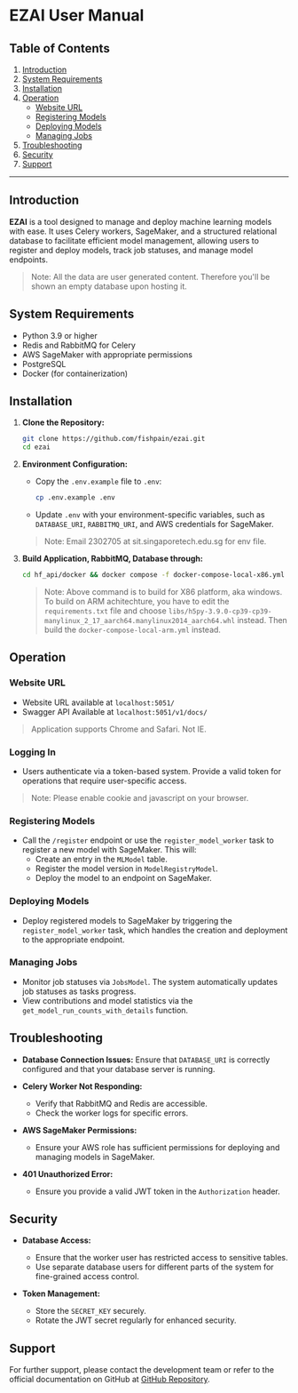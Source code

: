 # **EZAI User Manual**

## **Table of Contents**
1. [Introduction](#introduction)
2. [System Requirements](#system-requirements)
3. [Installation](#installation)
5. [Operation](#operation)
   - [Website URL](#website-url)
   - [Registering Models](#registering-models)
   - [Deploying Models](#deploying-models)
   - [Managing Jobs](#managing-jobs)
7. [Troubleshooting](#troubleshooting)
8. [Security](#security)
9. [Support](#support)

---

## **Introduction**
**EZAI** is a tool designed to manage and deploy machine learning models with ease. It uses Celery workers, SageMaker, and a structured relational database to facilitate efficient model management, allowing users to register and deploy models, track job statuses, and manage model endpoints.
> Note: All the data are user generated content. Therefore you'll be shown an empty database upon hosting it.

## **System Requirements**
- Python 3.9 or higher
- Redis and RabbitMQ for Celery
- AWS SageMaker with appropriate permissions
- PostgreSQL
- Docker (for containerization)

## **Installation**

1. **Clone the Repository:**
   ```bash
   git clone https://github.com/fishpain/ezai.git
   cd ezai
   ```

2. **Environment Configuration:**
   - Copy the `.env.example` file to `.env`:
     ```bash
     cp .env.example .env
     ```
   - Update `.env` with your environment-specific variables, such as `DATABASE_URI`, `RABBITMQ_URI`, and AWS credentials for SageMaker.
   > Note: Email 2302705 at sit.singaporetech.edu.sg for env file.


3. **Build Application, RabbitMQ, Database through:**
   ```bash
   cd hf_api/docker && docker compose -f docker-compose-local-x86.yml up -d
   ```
   > Note: Above command is to build for X86 platform, aka windows.
   > To build on ARM achitechture, you have to edit the `requirements.txt` file and choose `libs/h5py-3.9.0-cp39-cp39-manylinux_2_17_aarch64.manylinux2014_aarch64.whl` instead.
   > Then build the `docker-compose-local-arm.yml` instead.


## **Operation**

### **Website URL**
- Website URL available at `localhost:5051/`
- Swagger API Available at `localhost:5051/v1/docs/`
> Application supports Chrome and Safari. Not IE.

### **Logging In**
- Users authenticate via a token-based system. Provide a valid token for operations that require user-specific access.
> Note: Please enable cookie and javascript on your browser.

### **Registering Models**
- Call the `/register` endpoint or use the `register_model_worker` task to register a new model with SageMaker. This will:
  - Create an entry in the `MLModel` table.
  - Register the model version in `ModelRegistryModel`.
  - Deploy the model to an endpoint on SageMaker.

### **Deploying Models**
- Deploy registered models to SageMaker by triggering the `register_model_worker` task, which handles the creation and deployment to the appropriate endpoint.

### **Managing Jobs**
- Monitor job statuses via `JobsModel`. The system automatically updates job statuses as tasks progress.
- View contributions and model statistics via the `get_model_run_counts_with_details` function.

## **Troubleshooting**

- **Database Connection Issues:**
  Ensure that `DATABASE_URI` is correctly configured and that your database server is running.

- **Celery Worker Not Responding:**
  - Verify that RabbitMQ and Redis are accessible.
  - Check the worker logs for specific errors.

- **AWS SageMaker Permissions:**
  - Ensure your AWS role has sufficient permissions for deploying and managing models in SageMaker.

- **401 Unauthorized Error:**
  - Ensure you provide a valid JWT token in the `Authorization` header.

## **Security**

- **Database Access:**
  - Ensure that the worker user has restricted access to sensitive tables.
  - Use separate database users for different parts of the system for fine-grained access control.

- **Token Management:**
  - Store the `SECRET_KEY` securely.
  - Rotate the JWT secret regularly for enhanced security.

## **Support**

For further support, please contact the development team or refer to the official documentation on GitHub at [GitHub Repository](https://github.com/fishpain/ezai).
